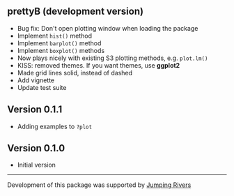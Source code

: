 ## prettyB (development version)
  * Bug fix: Don't open plotting window when loading the package
  * Implement `hist()` method
  * Implement `barplot()` method
  * Implement `boxplot()` methods
  * Now plays nicely with existing S3 plotting methods, e.g. `plot.lm()`
  * KISS: removed themes. If you want themes, use __ggplot2__
  * Made grid lines solid, instead of dashed
  * Add vignette
  * Update test suite

## Version 0.1.1
  * Adding examples to `?plot`

## Version 0.1.0
  * Initial version

-----

Development of this package was supported by [Jumping
Rivers](https://www.jumpingrivers.com)
